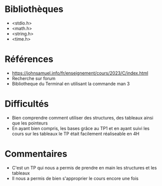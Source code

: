 # Bibliothèques
* <stdio.h>
* <math.h>
* <string.h>
* <time.h>

# Références
* https://johnsamuel.info/fr/enseignement/cours/2023/C/index.html
* Recherche sur forum
* Bibliotheque du Terminal en utilisant la commande man 3

# Difficultés
* Bien comprendre comment utiliser des structures, des tableaux ainsi que les pointeurs
* En ayant bien compris, les bases grâce au TP1 et en ayant suivi les cours sur les tableaux le TP était facilement réaliseable en 4H

# Commentaires
* C'est un TP qui nous a permis de prendre en main les structures et les tableaux
* Il nous a permis de bien s'approprier le cours encore une fois

